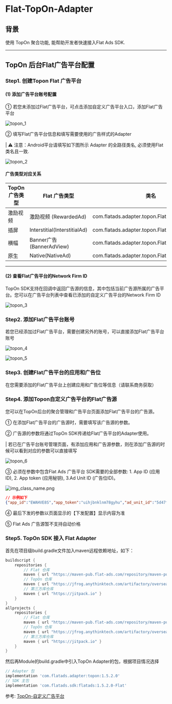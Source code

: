 # Flat-TopOn-Adapter

## 背景

使用 TopOn 聚合功能, 能帮助开发者快速接入Flat Ads SDK.

---

## TopOn 后台Flat广告平台配置

### Step1. 创建Topon Flat 广告平台

#### (1) 添加广告平台账号配置

① 若您未添加过Flat广告平台，可点击添加自定义广告平台入口，添加Flat广告平台

![topon_1](res/topon_1.png)

② 填写Flat广告平台信息和填写需要使用的广告样式的Adapter

| ⚠️ 注意：Android平台请填写如下图所示 Adapter 的全路径类名, 必须使用Flat类名且一致.

![topon_2](res/topon_2.png)

#### 广告类型对应关系

|TopOn 广告类型|Flat 广告类型|类名|是否支持Bidding|                    
|-|-|-|-|
|激励视频| 激励视频 (RewardedAd)|com.flatads.adapter.topon.FlatRewardAdapter|否 |
|插屏| Interstitial(InterstitialAd)|com.flatads.adapter.topon.FlatInterstitialAdapter|否 |
|横幅| Banner广告(BannerAdView)|com.flatads.adapter.topon.FlatBannerAdapter|否 |
|原生| Native(NativeAd)|com.flatads.adapter.topon.FlatNativeAdapter|否 |
---


#### (2) 查看Flat广告平台的Network Firm ID

TopOn SDK支持在回调中返回广告源的信息，其中包括当前广告源所属的广告平台。您可以在广告平台列表中查看已添加的自定义广告平台的Network Firm ID

![topon_3](res/topon_3.png)

### Step2. 添加Flat广告平台账号

若您已经添加过Flat广告平台，需要创建另外的账号，可以直接添加Flat广告平台账号

![topon_4](res/topon_4.png)

![topon_5](res/topon_5.png)

### Step3. 创建Flat广告平台的应用和广告位

在您需要添加的Flat广告平台上创建应用和广告位等信息（请联系商务获取）

### Step4. 添加Topon自定义广告平台的Flat广告源

您可以在TopOn后台的聚合管理和广告平台页面添加Flat广告平台的广告源。

① 在添加Flat广告平台的广告源时，需要填写该广告源的参数。

② 广告源的参数将通过TopOn SDK传递给Flat广告平台的Adapter使用。

| 若已在广告平台账号管理页面，有添加应用和广告源参数，则在添加广告源的时候可以看到对应的参数可以直接填写

![topon_6](res/topon_6.png)

③ 必须在参数中包含Flat Ads 广告平台 SDK需要的全部参数: 1. App ID (应用ID), 2. App token (应用秘钥), 3.Ad Unit ID (广告位ID)。

![img_class_name.png](res/img_class_name.png)

```json 
// 示例如下
{"app_id":"EWAHVE8S","app_token":"uihjbnklnm78gyhu","ad_unit_id":"5d47fad0-b7a4-11eb-80ed-032568831082"}
```

④ 最后下发的参数以页面显示的【下发配置】显示内容为准

⑤ Flat Ads 广告源暂不支持自动价格

### Step5. TopOn SDK 接入 Flat Adapter 

首先在项目级build.gradle文件加入maven远程依赖地址，如下：
```groovy
buildscript {
    repositories {
        // Flat 仓库
        maven { url "https://maven-pub.flat-ads.com/repository/maven-public/"}
        // TopOn 仓库
        maven { url "https://jfrog.anythinktech.com/artifactory/overseas_sdk"}
        // 第三方库仓库
        maven { url "https://jitpack.io" }
    }
}
allprojects {
    repositories {
        // Flat 仓库
        maven { url "https://maven-pub.flat-ads.com/repository/maven-public/"}
        // TopOn 仓库
        maven { url "https://jfrog.anythinktech.com/artifactory/overseas_sdk"}
        // 第三方库仓库
        maven { url "https://jitpack.io" }
    }
}


```
然后再Module的build.gradle中引入TopOn Adapter的包，根据项目情况选择
```groovy
// Adapter 包
implementation 'com.flatads.adapter:topon:1.5.2.0'
// SDK 主包
implementation 'com.flatads.sdk:flatads:1.5.2.0-Flat'

```


参考: [TopOn-自定义广告平台](https://newdocs.toponad.com/docs/fRMh7C)